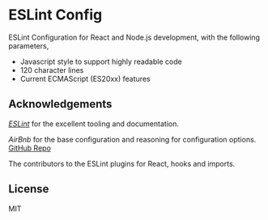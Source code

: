 # ESLint Config

ESLint Configuration for React and Node.js development, with the following parameters,

- Javascript style to support highly readable code
- 120 character lines
- Current ECMAScript (ES20xx) features

## Acknowledgements

[*ESLint*](https://eslint.org) for the excellent tooling and documentation.

*AirBnb* for the base configuration and reasoning for configuration options.
[GitHub Repo](https://github.com/airbnb/javascript)

The contributors to the ESLint plugins for React, hooks and imports.

## License

MIT
